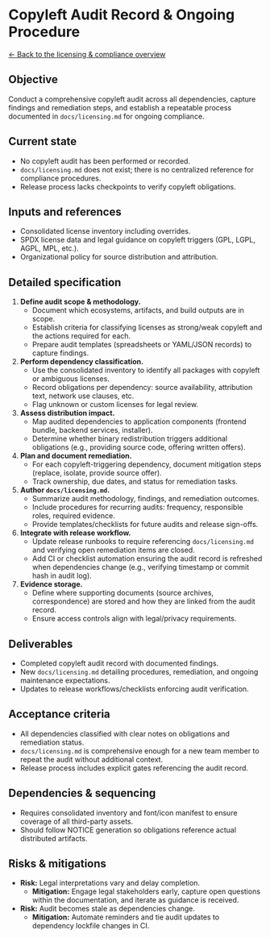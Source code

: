 # Copyleft Audit Record & Ongoing Procedure

[← Back to the licensing & compliance overview](./licensing-compliance-overview.md)

## Objective
Conduct a comprehensive copyleft audit across all dependencies, capture findings and remediation steps, and establish a repeatable process documented in `docs/licensing.md` for ongoing compliance.

## Current state
* No copyleft audit has been performed or recorded.
* `docs/licensing.md` does not exist; there is no centralized reference for compliance procedures.
* Release process lacks checkpoints to verify copyleft obligations.

## Inputs and references
* Consolidated license inventory including overrides.
* SPDX license data and legal guidance on copyleft triggers (GPL, LGPL, AGPL, MPL, etc.).
* Organizational policy for source distribution and attribution.

## Detailed specification
1. **Define audit scope & methodology.**
   * Document which ecosystems, artifacts, and build outputs are in scope.
   * Establish criteria for classifying licenses as strong/weak copyleft and the actions required for each.
   * Prepare audit templates (spreadsheets or YAML/JSON records) to capture findings.
2. **Perform dependency classification.**
   * Use the consolidated inventory to identify all packages with copyleft or ambiguous licenses.
   * Record obligations per dependency: source availability, attribution text, network use clauses, etc.
   * Flag unknown or custom licenses for legal review.
3. **Assess distribution impact.**
   * Map audited dependencies to application components (frontend bundle, backend services, installer).
   * Determine whether binary redistribution triggers additional obligations (e.g., providing source code, offering written offers).
4. **Plan and document remediation.**
   * For each copyleft-triggering dependency, document mitigation steps (replace, isolate, provide source offer).
   * Track ownership, due dates, and status for remediation tasks.
5. **Author `docs/licensing.md`.**
   * Summarize audit methodology, findings, and remediation outcomes.
   * Include procedures for recurring audits: frequency, responsible roles, required evidence.
   * Provide templates/checklists for future audits and release sign-offs.
6. **Integrate with release workflow.**
   * Update release runbooks to require referencing `docs/licensing.md` and verifying open remediation items are closed.
   * Add CI or checklist automation ensuring the audit record is refreshed when dependencies change (e.g., verifying timestamp or commit hash in audit log).
7. **Evidence storage.**
   * Define where supporting documents (source archives, correspondence) are stored and how they are linked from the audit record.
   * Ensure access controls align with legal/privacy requirements.

## Deliverables
* Completed copyleft audit record with documented findings.
* New `docs/licensing.md` detailing procedures, remediation, and ongoing maintenance expectations.
* Updates to release workflows/checklists enforcing audit verification.

## Acceptance criteria
* All dependencies classified with clear notes on obligations and remediation status.
* `docs/licensing.md` is comprehensive enough for a new team member to repeat the audit without additional context.
* Release process includes explicit gates referencing the audit record.

## Dependencies & sequencing
* Requires consolidated inventory and font/icon manifest to ensure coverage of all third-party assets.
* Should follow NOTICE generation so obligations reference actual distributed artifacts.

## Risks & mitigations
* **Risk:** Legal interpretations vary and delay completion.
  * **Mitigation:** Engage legal stakeholders early, capture open questions within the documentation, and iterate as guidance is received.
* **Risk:** Audit becomes stale as dependencies change.
  * **Mitigation:** Automate reminders and tie audit updates to dependency lockfile changes in CI.

